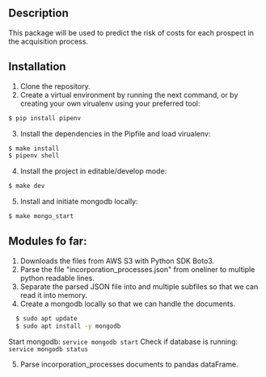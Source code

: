 ## Description

This package will be used to predict the risk of costs for each prospect in the acquisition process.

## Installation

1. Clone the repository.
2. Create a virtual environment by running the next command, or by creating your own virualenv using your preferred tool:

```bash
$ pip install pipenv
```

3. Install the dependencies in the Pipfile and load virualenv:

```bash
$ make install
$ pipenv shell
```

4. Install the project in editable/develop mode:

```bash
$ make dev
```

5. Install and initiate mongodb locally:

```bash
$ make mongo_start
```

## Modules fo far:

1. Downloads the files from AWS S3 with Python SDK Boto3.
2. Parse the file "incorporation_processes.json" from oneliner to multiple python readable lines.
3. Separate the parsed JSON file into and multiple subfiles so that we can read it into memory.
4. Create a mongodb locally so that we can handle the documents.


```bash
  $ sudo apt update
  $ sudo apt install -y mongodb
```

Start mongodb: ``` service mongodb start ```
Check if database is running: ``` service mongodb status ```

5. Parse incorporation_processes documents to pandas dataFrame.

